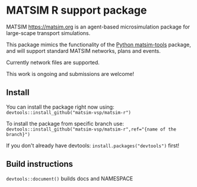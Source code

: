 # MATSIM R support package

MATSIM <https://matsim.org> is an agent-based microsimulation package for large-scape transport simulations. 

This package mimics the functionality of the [Python matsim-tools](https://pypi.org/project/matsim-tools) package, and will support standard MATSIM networks, plans and events. 

Currently network files are supported.

This work is ongoing and submissions are welcome!

## Install

You can install the package right now using:
`devtools::install_github("matsim-vsp/matsim-r")`

To install the package from specific branch use:
`devtools::install_github("matsim-vsp/matsim-r",ref="{name of the branch}")`

If you don't already have devtools:  `install.packages("devtools")` first!

## Build instructions

`devtools::document()` builds docs and NAMESPACE

